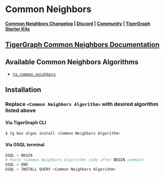 
# Common Neighbors

#### [Common Neighbors Changelog](https://github.com/tigergraph/gsql-graph-algorithms/blob/master/algorithms/Topological_Link_Prediction/common_neighbors/CHANGELOG.md) | [Discord](https://discord.gg/vFbmPyvJJN) | [Community](https://community.tigergraph.com) | [TigerGraph Starter Kits](https://github.com/zrougamed/TigerGraph-Starter-Kits-Parser)

## [TigerGraph Common Neighbors Documentation](https://docs.tigergraph.com/graph-ml/current/link-prediction/common-neighbors)

## Available Common Neighbors Algorithms 

* [`tg_common_neighbors`](https://github.com/tigergraph/gsql-graph-algorithms/blob/github_link_fix/algorithms/Topological%20Link%20Prediction/common_neighbors/tg_common_neighbors.gsql)

## Installation 

### Replace `<Common Neighbors Algorithm>` with desired algorithm listed above 

#### Via TigerGraph CLI

```bash
$ tg box algos install <Common Neighbors Algorithm>
```

#### Via GSQL terminal

```bash
GSQL > BEGIN
# Paste <Common Neighbors Algorithm> code after BEGIN command
GSQL > END 
GSQL > INSTALL QUERY <Common Neighbors Algorithm>
```
